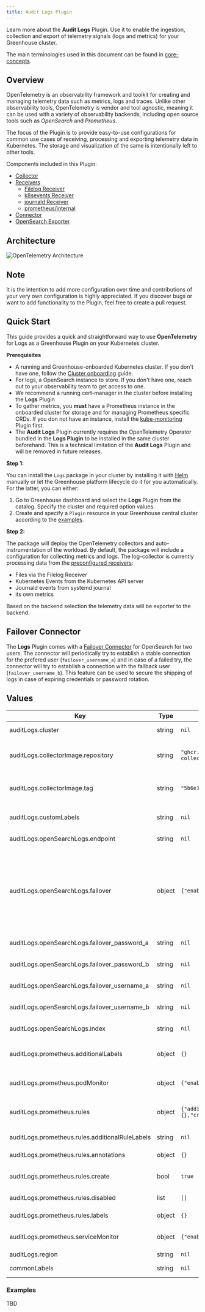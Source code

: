 ```yaml
---
title: Audit Logs Plugin
---
```


Learn more about the **Audit Logs** Plugin. Use it to enable the ingestion, collection and export of telemetry signals (logs and metrics) for your Greenhouse cluster.

The main terminologies used in this document can be found in [core-concepts](https://cloudoperators.github.io/greenhouse/docs/getting-started/core-concepts).

## Overview

OpenTelemetry is an observability framework and toolkit for creating and managing telemetry data such as metrics, logs and traces. Unlike other observability tools, OpenTelemetry is vendor and tool agnostic, meaning it can be used with a variety of observability backends, including open source tools such as _OpenSearch_ and _Prometheus_.

The focus of the Plugin is to provide easy-to-use configurations for common use cases of receiving, processing and exporting telemetry data in Kubernetes. The storage and visualization of the same is intentionally left to other tools.

Components included in this Plugin:

- [Collector](https://github.com/open-telemetry/opentelemetry-collector)
- [Receivers](https://github.com/open-telemetry/opentelemetry-collector/blob/main/receiver/README.md)
    - [Filelog Receiver](https://github.com/open-telemetry/opentelemetry-collector-contrib/tree/main/receiver/filelogreceiver)
    - [k8sevents Receiver](https://github.com/open-telemetry/opentelemetry-collector-contrib/tree/main/receiver/k8seventsreceiver)
    - [journald Receiver](https://github.com/open-telemetry/opentelemetry-collector-contrib/tree/main/receiver/journaldreceiver)
    - [prometheus/internal](https://opentelemetry.io/docs/collector/internal-telemetry/)
- [Connector](https://opentelemetry.io/docs/collector/building/connector/)
- [OpenSearch Exporter](https://github.com/open-telemetry/opentelemetry-collector-contrib/tree/main/exporter/opensearchexporter)

## Architecture

![OpenTelemetry Architecture](img/otel-arch.png)

## Note

It is the intention to add more configuration over time and contributions of your very own configuration is highly appreciated. If you discover bugs or want to add functionality to the Plugin, feel free to create a pull request.

## Quick Start

This guide provides a quick and straightforward way to use **OpenTelemetry** for Logs as a Greenhouse Plugin on your Kubernetes cluster.

**Prerequisites**

- A running and Greenhouse-onboarded Kubernetes cluster. If you don't have one, follow the [Cluster onboarding](https://cloudoperators.github.io/greenhouse/docs/user-guides/cluster/onboarding) guide.
- For logs, a OpenSearch instance to store. If you don't have one, reach out to your observability team to get access to one.
- We recommend a running cert-manager in the cluster before installing the **Logs** Plugin
- To gather metrics, you **must** have a Prometheus instance in the onboarded cluster for storage and for managing Prometheus specific CRDs. If you don not have an instance, install the [kube-monitoring](https://cloudoperators.github.io/greenhouse/docs/reference/catalog/kube-monitoring) Plugin first.
- The **Audit Logs** Plugin currently requires the OpenTelemetry Operator bundled in the **Logs Plugin** to be installed in the same cluster beforehand. This is a technical limitation of the **Audit Logs** Plugin and will be removed in future releases.

**Step 1:**

You can install the `Logs` package in your cluster by installing it with [Helm](https://helm.sh/docs/helm/helm_install) manually or let the Greenhouse platform lifecycle do it for you automatically. For the latter, you can either:
  1. Go to Greenhouse dashboard and select the **Logs** Plugin from the catalog. Specify the cluster and required option values.
  2. Create and specify a `Plugin` resource in your Greenhouse central cluster according to the [examples](#examples).

**Step 2:**

The package will deploy the OpenTelemetry collectors and auto-instrumentation of the workload. By default, the package will include a configuration for collecting metrics and logs. The log-collector is currently processing data from the [preconfigured receivers](#Overview):
- Files via the Filelog Receiver
- Kubernetes Events from the Kubernetes API server
- Journald events from systemd journal
- its own metrics

Based on the backend selection the telemetry data will be exporter to the backend.

## Failover Connector

The **Logs** Plugin comes with a [Failover Connector](https://github.com/open-telemetry/opentelemetry-collector-contrib/tree/main/connector/failoverconnector) for OpenSearch for two users. The connector will periodically try to establish a stable connection for the prefered user (`failover_username_a`) and in case of a failed try, the connector will try to establish a connection with the fallback user (`failover_username_b`). This feature can be used to secure the shipping of logs in case of expiring credentials or password rotation.

## Values

| Key | Type | Default | Description |
|-----|------|---------|-------------|
| auditLogs.cluster | string | `nil` | Cluster label for Logging |
| auditLogs.collectorImage.repository | string | `"ghcr.io/cloudoperators/opentelemetry-collector-contrib"` | overrides the default image repository for the OpenTelemetry Collector image. |
| auditLogs.collectorImage.tag | string | `"5b6e153"` | overrides the default image tag for the OpenTelemetry Collector image. |
| auditLogs.customLabels | string | `nil` | Custom labels to apply to all OpenTelemetry related resources |
| auditLogs.openSearchLogs.endpoint | string | `nil` | Endpoint URL for OpenSearch |
| auditLogs.openSearchLogs.failover | object | `{"enabled":true}` | Activates the failover mechanism for shipping logs using the failover_username_band failover_password_b credentials in case the credentials failover_username_a and failover_password_a have expired. |
| auditLogs.openSearchLogs.failover_password_a | string | `nil` | Password for OpenSearch endpoint |
| auditLogs.openSearchLogs.failover_password_b | string | `nil` | Second Password (as a failover) for OpenSearch endpoint |
| auditLogs.openSearchLogs.failover_username_a | string | `nil` | Username for OpenSearch endpoint |
| auditLogs.openSearchLogs.failover_username_b | string | `nil` | Second Username (as a failover) for OpenSearch endpoint |
| auditLogs.openSearchLogs.index | string | `nil` | Name for OpenSearch index |
| auditLogs.prometheus.additionalLabels | object | `{}` | Label selectors for the Prometheus resources to be picked up by prometheus-operator. |
| auditLogs.prometheus.podMonitor | object | `{"enabled":false}` | Activates the service-monitoring for the Logs Collector. |
| auditLogs.prometheus.rules | object | `{"additionalRuleLabels":null,"annotations":{},"create":true,"disabled":[],"labels":{}}` | Default rules for monitoring the opentelemetry components. |
| auditLogs.prometheus.rules.additionalRuleLabels | string | `nil` | Additional labels for PrometheusRule alerts. |
| auditLogs.prometheus.rules.annotations | object | `{}` | Annotations for PrometheusRules. |
| auditLogs.prometheus.rules.create | bool | `true` | Enables PrometheusRule resources to be created. |
| auditLogs.prometheus.rules.disabled | list | `[]` | PrometheusRules to disable. |
| auditLogs.prometheus.rules.labels | object | `{}` | Labels for PrometheusRules. |
| auditLogs.prometheus.serviceMonitor | object | `{"enabled":false}` | Activates the pod-monitoring for the Logs Collector. |
| auditLogs.region | string | `nil` | Region label for Logging |
| commonLabels | string | `nil` | Common labels to apply to all resources |

### Examples

TBD
